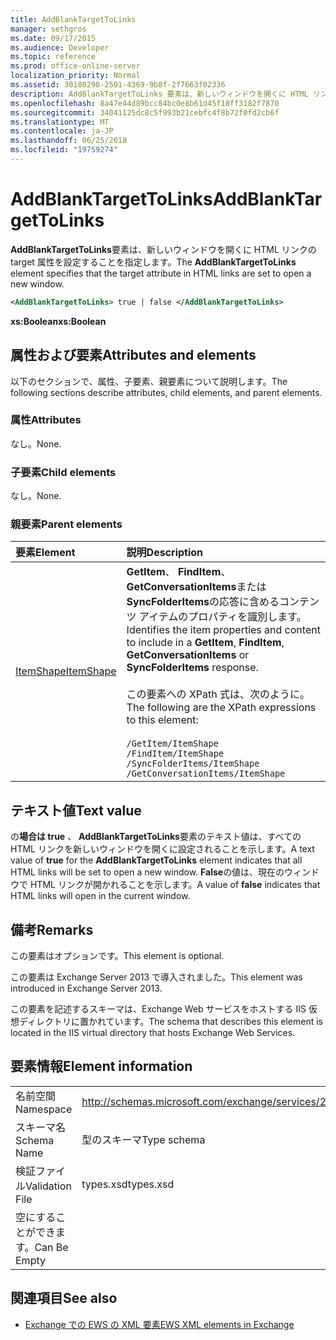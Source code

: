 ```yaml
---
title: AddBlankTargetToLinks
manager: sethgros
ms.date: 09/17/2015
ms.audience: Developer
ms.topic: reference
ms.prod: office-online-server
localization_priority: Normal
ms.assetid: 30180298-2501-4369-9b8f-2f7663f02336
description: AddBlankTargetToLinks 要素は、新しいウィンドウを開くに HTML リンクの target 属性を設定することを指定します。
ms.openlocfilehash: 8a47e44d89bcc84bc0e8b61d45f18ff3182f7870
ms.sourcegitcommit: 34041125dc8c5f993b21cebfc4f8b72f0fd2cb6f
ms.translationtype: MT
ms.contentlocale: ja-JP
ms.lasthandoff: 06/25/2018
ms.locfileid: "19759274"
---
```

# <a name="addblanktargettolinks"></a><span data-ttu-id="4c44a-103">AddBlankTargetToLinks</span><span class="sxs-lookup"><span data-stu-id="4c44a-103">AddBlankTargetToLinks</span></span>

<span data-ttu-id="4c44a-104">**AddBlankTargetToLinks**要素は、新しいウィンドウを開くに HTML リンクの target 属性を設定することを指定します。</span><span class="sxs-lookup"><span data-stu-id="4c44a-104">The **AddBlankTargetToLinks** element specifies that the target attribute in HTML links are set to open a new window.</span></span> 
  
```XML
<AddBlankTargetToLinks> true | false </AddBlankTargetToLinks>
```

<span data-ttu-id="4c44a-105">**xs:Boolean**</span><span class="sxs-lookup"><span data-stu-id="4c44a-105">**xs:Boolean**</span></span>

## <a name="attributes-and-elements"></a><span data-ttu-id="4c44a-106">属性および要素</span><span class="sxs-lookup"><span data-stu-id="4c44a-106">Attributes and elements</span></span>

<span data-ttu-id="4c44a-107">以下のセクションで、属性、子要素、親要素について説明します。</span><span class="sxs-lookup"><span data-stu-id="4c44a-107">The following sections describe attributes, child elements, and parent elements.</span></span>
  
### <a name="attributes"></a><span data-ttu-id="4c44a-108">属性</span><span class="sxs-lookup"><span data-stu-id="4c44a-108">Attributes</span></span>

<span data-ttu-id="4c44a-109">なし。</span><span class="sxs-lookup"><span data-stu-id="4c44a-109">None.</span></span>
  
### <a name="child-elements"></a><span data-ttu-id="4c44a-110">子要素</span><span class="sxs-lookup"><span data-stu-id="4c44a-110">Child elements</span></span>

<span data-ttu-id="4c44a-111">なし。</span><span class="sxs-lookup"><span data-stu-id="4c44a-111">None.</span></span>
  
### <a name="parent-elements"></a><span data-ttu-id="4c44a-112">親要素</span><span class="sxs-lookup"><span data-stu-id="4c44a-112">Parent elements</span></span>

|<span data-ttu-id="4c44a-113">**要素**</span><span class="sxs-lookup"><span data-stu-id="4c44a-113">**Element**</span></span>|<span data-ttu-id="4c44a-114">**説明**</span><span class="sxs-lookup"><span data-stu-id="4c44a-114">**Description**</span></span>|
|:-----|:-----|
|[<span data-ttu-id="4c44a-115">ItemShape</span><span class="sxs-lookup"><span data-stu-id="4c44a-115">ItemShape</span></span>](itemshape.md) <br/> | <span data-ttu-id="4c44a-116">**GetItem**、 **FindItem**、 **GetConversationItems**または**SyncFolderItems**の応答に含めるコンテンツ アイテムのプロパティを識別します。</span><span class="sxs-lookup"><span data-stu-id="4c44a-116">Identifies the item properties and content to include in a **GetItem**, **FindItem**, **GetConversationItems** or **SyncFolderItems** response.</span></span><br/><br/>  <span data-ttu-id="4c44a-117">この要素への XPath 式は、次のように。</span><span class="sxs-lookup"><span data-stu-id="4c44a-117">The following are the XPath expressions to this element:</span></span><br/><br/>  `/GetItem/ItemShape` <br/>  `/FindItem/ItemShape` <br/>  `/SyncFolderItems/ItemShape` <br/>  `/GetConversationItems/ItemShape` <br/> |
   
## <a name="text-value"></a><span data-ttu-id="4c44a-118">テキスト値</span><span class="sxs-lookup"><span data-stu-id="4c44a-118">Text value</span></span>

<span data-ttu-id="4c44a-119">の**場合は true** 、 **AddBlankTargetToLinks**要素のテキスト値は、すべての HTML リンクを新しいウィンドウを開くに設定されることを示します。</span><span class="sxs-lookup"><span data-stu-id="4c44a-119">A text value of **true** for the **AddBlankTargetToLinks** element indicates that all HTML links will be set to open a new window.</span></span> <span data-ttu-id="4c44a-120">**False**の値は、現在のウィンドウで HTML リンクが開かれることを示します。</span><span class="sxs-lookup"><span data-stu-id="4c44a-120">A value of **false** indicates that HTML links will open in the current window.</span></span> 
  
## <a name="remarks"></a><span data-ttu-id="4c44a-121">備考</span><span class="sxs-lookup"><span data-stu-id="4c44a-121">Remarks</span></span>

<span data-ttu-id="4c44a-122">この要素はオプションです。</span><span class="sxs-lookup"><span data-stu-id="4c44a-122">This element is optional.</span></span>
  
<span data-ttu-id="4c44a-123">この要素は Exchange Server 2013 で導入されました。</span><span class="sxs-lookup"><span data-stu-id="4c44a-123">This element was introduced in Exchange Server 2013.</span></span>
  
<span data-ttu-id="4c44a-124">この要素を記述するスキーマは、Exchange Web サービスをホストする IIS 仮想ディレクトリに置かれています。</span><span class="sxs-lookup"><span data-stu-id="4c44a-124">The schema that describes this element is located in the IIS virtual directory that hosts Exchange Web Services.</span></span>
  
## <a name="element-information"></a><span data-ttu-id="4c44a-125">要素情報</span><span class="sxs-lookup"><span data-stu-id="4c44a-125">Element information</span></span>

|||
|:-----|:-----|
|<span data-ttu-id="4c44a-126">名前空間</span><span class="sxs-lookup"><span data-stu-id="4c44a-126">Namespace</span></span>  <br/> |http://schemas.microsoft.com/exchange/services/2006/types  <br/> |
|<span data-ttu-id="4c44a-127">スキーマ名</span><span class="sxs-lookup"><span data-stu-id="4c44a-127">Schema Name</span></span>  <br/> |<span data-ttu-id="4c44a-128">型のスキーマ</span><span class="sxs-lookup"><span data-stu-id="4c44a-128">Type schema</span></span>  <br/> |
|<span data-ttu-id="4c44a-129">検証ファイル</span><span class="sxs-lookup"><span data-stu-id="4c44a-129">Validation File</span></span>  <br/> |<span data-ttu-id="4c44a-130">types.xsd</span><span class="sxs-lookup"><span data-stu-id="4c44a-130">types.xsd</span></span>  <br/> |
|<span data-ttu-id="4c44a-131">空にすることができます。</span><span class="sxs-lookup"><span data-stu-id="4c44a-131">Can Be Empty</span></span>  <br/> ||
   
## <a name="see-also"></a><span data-ttu-id="4c44a-132">関連項目</span><span class="sxs-lookup"><span data-stu-id="4c44a-132">See also</span></span>

- [<span data-ttu-id="4c44a-133">Exchange での EWS の XML 要素</span><span class="sxs-lookup"><span data-stu-id="4c44a-133">EWS XML elements in Exchange</span></span>](ews-xml-elements-in-exchange.md)

